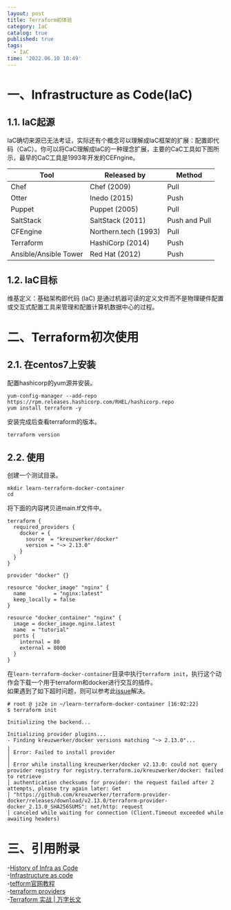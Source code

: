 ```yaml
---
layout: post
title: Terraform初体验
category: IaC
catalog: true
published: true
tags:
  - IaC
time: '2022.06.10 10:49'
---
```


# 一、Infrastructure as Code(IaC)
## 1.1. IaC起源
IaC确切来源已无法考证，实际还有个概念可以理解成IaC框架的扩展：配置即代码（CaC）。你可以将CaC理解成IaC的一种理念扩展，主要的CaC工具如下图所示，最早的CaC工具是1993年开发的CEFngine。

| Tool                  | Released by          | Method        |
| --------------------- | -------------------- | ------------- |
| Chef                  | Chef (2009)          | Pull          |
| Otter                 | Inedo (2015)         | Push          |
| Puppet                | Puppet (2005)        | Pull          |
| SaltStack             | SaltStack (2011)     | Push and Pull |
| CFEngine              | Northern.tech (1993) | Pull          |
| Terraform             | HashiCorp (2014)     | Push          |
| Ansible/Ansible Tower | Red Hat (2012)       | Push          |

## 1.2. IaC目标
维基定义：基础架构即代码 (IaC) 是通过机器可读的定义文件而不是物理硬件配置或交互式配置工具来管理和配置计算机数据中心的过程。

# 二、Terraform初次使用
## 2.1. 在centos7上安装
配置hashicorp的yum源并安装。
```shell
yum-config-manager --add-repo https://rpm.releases.hashicorp.com/RHEL/hashicorp.repo
yum install terraform -y
```
安装完成后查看terraform的版本。
```shell
terraform version
```

## 2.2. 使用
创建一个测试目录。
```
mkdir learn-terraform-docker-container
cd        
```
将下面的内容拷贝进main.tf文件中。
```
terraform {
  required_providers {
    docker = {
      source  = "kreuzwerker/docker"
      version = "~> 2.13.0"
    }
  }
}

provider "docker" {}

resource "docker_image" "nginx" {
  name         = "nginx:latest"
  keep_locally = false
}

resource "docker_container" "nginx" {
  image = docker_image.nginx.latest
  name  = "tutorial"
  ports {
    internal = 80
    external = 8000
  }
}
```
在`learn-terraform-docker-container`目录中执行`terraform init`，执行这个动作会下载一个用于terraform和docker进行交互的插件。  
如果遇到了如下超时问题，则可以参考此[issue](https://github.com/hashicorp/terraform/issues/27742)解决。
```
# root @ jz2e in ~/learn-terraform-docker-container [16:02:22]
$ terraform init

Initializing the backend...

Initializing provider plugins...
- Finding kreuzwerker/docker versions matching "~> 2.13.0"...
╷
│ Error: Failed to install provider
│
│ Error while installing kreuzwerker/docker v2.13.0: could not query provider registry for registry.terraform.io/kreuzwerker/docker: failed to retrieve
│ authentication checksums for provider: the request failed after 2 attempts, please try again later: Get
│ "https://github.com/kreuzwerker/terraform-provider-docker/releases/download/v2.13.0/terraform-provider-docker_2.13.0_SHA256SUMS": net/http: request
│ canceled while waiting for connection (Client.Timeout exceeded while awaiting headers)
``` 

# 三、引用附录
-[History of Infra as Code](https://www.infoq.com/presentations/history-infra-as-code/)  
-[Infrastructure as code](https://en.wikipedia.org/wiki/Infrastructure_as_code)  
-[tefform官网教程](https://learn.hashicorp.com/tutorials/terraform/infrastructure-as-code)  
-[terraform providers](https://registry.terraform.io/browse/providers)  
-[Terraform 实战 | 万字长文](https://posts.careerengine.us/p/6254c3bc8407c2569699ad83)
